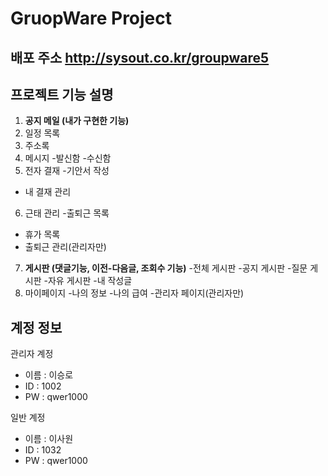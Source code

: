 GruopWare Project
================
배포 주소
http://sysout.co.kr/groupware5
------------------------------

프로젝트 기능 설명
-----------------

1. **공지 메일 (내가 구현한 기능)**
2. 일정 목록
3. 주소록
4. 메시지
 -발신함
 -수신함
5. 전자 결재
 -기안서 작성
 - 내 결재 관리
6. 근태 관리
 -출퇴근 목록
 - 휴가 목록
 - 출퇴근 관리(관리자만)
7. **게시판 (댓글기능, 이전-다음글, 조회수 기능)**
 -전체 게시판
 -공지 게시판
 -질문 게시판
 -자유 게시판
 -내 작성글
8. 마이페이지
 -나의 정보
 -나의 급여
 -관리자 페이지(관리자만)
 
계정 정보
---------

관리자 계정
- 이름 : 이승로
- ID : 1002
- PW : qwer1000

일반 계정
- 이름 : 이사원
- ID :  1032
- PW : qwer1000
